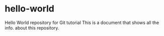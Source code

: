 # hello-world
Hello World repository for Git tutorial
This is a document that shows all the info. about this repository.

